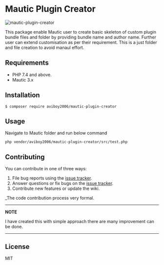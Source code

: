 # Mautic Plugin Creator 
![mautic-plugin-creator](https://user-images.githubusercontent.com/3996105/121572085-68828000-ca41-11eb-8ca7-91cf09b06a63.png)

This package enable Mautic user to create basic skeleton of custom plugin bundle files and folder by providing bundle name and author name. Further user can extend customisation as per their requirement. This is a just folder and file creation to avoid manaul effort. 

## Requirements
- PHP 7.4 and above.
- Mautic 3.x 

## Installation
```shell
$ composer require aviboy2006/mautic-plugin-creator
```

## Usage

Navigate to Mautic folder and run below command 

``` 
php vendor/aviboy2006/mautic-plugin-creator/src/test.php

```

## Contributing

You can contribute in one of three ways:

1. File bug reports using the [issue tracker](https://github.com/aviboy2006/mautic-plugin-creator/issues).
2. Answer questions or fix bugs on the [issue tracker](https://github.com/aviboy2006/mautic-plugin-creator/issues).
3. Contribute new features or update the wiki.

_The code contribution process very formal.

---
**NOTE**

I have created this with simple approach there are many improvement can be done. 

---

## License

MIT
